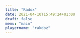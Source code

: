 ```yaml
---
title: "Radox"
date: 2021-04-10T15:49:24+01:00
draft: false
menu: "main"
playername: "rakdoz"
---
```

